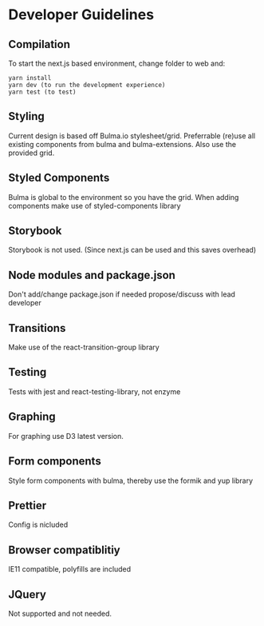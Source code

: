 # Developer Guidelines

## Compilation
To start the next.js based environment, change folder to web and:

	yarn install
	yarn dev (to run the development experience)
	yarn test (to test)

## Styling
Current design is based off Bulma.io stylesheet/grid.
Preferrable (re)use all existing components from bulma and bulma-extensions.
Also use the provided grid.

## Styled Components
Bulma is global to the environment so you have the grid.
When adding components make use of styled-components library

## Storybook
Storybook is not used. (Since next.js can be used and this saves overhead)

## Node modules and package.json
Don't add/change package.json if needed propose/discuss with lead developer

## Transitions
Make use of the react-transition-group library

## Testing
Tests with jest and react-testing-library, not enzyme

## Graphing
For graphing use D3 latest version.

## Form components
Style form components with bulma, thereby use the formik and yup library

## Prettier
Config is nicluded

## Browser compatiblitiy
IE11 compatible, polyfills are included

## JQuery
Not supported and not needed.
